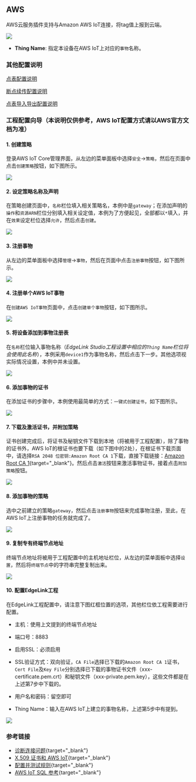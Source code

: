 
## AWS

AWS云服务插件支持与Amazon AWS IoT连接，将tag值上报到云端。

![](AWS.png)

- **Thing Name**: 指定本设备在AWS IoT上对应的`事物`名称。

### 其他配置说明

[点表配置说明](./others/TagList_Setting.html)   

[断点续传配置说明](./others/resume.html)

[点表导入导出配置说明](./others/excel.html)

### 工程配置向导（本说明仅供参考，AWS IoT配置方式请以AWS官方文档为准）

#### 1. 创建策略

   登录AWS IoT Core管理界面，从左边的菜单面板中选择`安全`->`策略`，然后在页面中点击`创建策略`按钮，如下图所示。

   ![](AWS_1.png)

   

   

   

#### 2. 设定策略名称及声明

   在策略创建页面中，`名称`栏位填入相关策略名，本例中是`gateway`；在添加声明的`操作`和`资源ARN`栏位分别填入相关设定值，本例为了方便起见，全部都以`*`填入，并在`效果`设定栏位选择`允许`，然后点击`创建`。

   ![](AWS_2.png)

#### 3. 注册事物

   从左边的菜单面板中选择`管理`->`事物`，然后在页面中点击`注册事物`按钮，如下图所示。

   ![](AWS_3.png)

#### 4. 注册单个AWS IoT事物

   在`创建AWS IoT事物`页面中，点击`创建单个事物`按钮，如下图所示。

   ![](AWS_4.png)

#### 5. 将设备添加到事物注册表

   在`名称`栏位输入事物名称（*EdgeLink Studio工程设置中相应的`Thing Name`栏位将会使用此名称*），本例采用`device1`作为事物名称，然后点击下一步。其他选项视实际情况设置，本例中并未设置。

   ![](AWS_5.png)

#### 6. 添加事物的证书

   在添加证书的步骤中，本例使用最简单的方式：`一键式创建证书`，如下图所示。

   ![](AWS_6.png)

#### 7. 下载及激活证书，并附加策略

   证书创建完成后，将证书及秘钥文件下载到本地（将被用于工程配置），除了事物的证书外，AWS IoT的根证书也要下载（如下图中的2处），在根证书下载页面中，请选择`RSA 2048 位密钥:Amazon Root CA 1`下载，直接下载链接：[Amazon Root CA 1](https://www.amazontrust.com/repository/AmazonRootCA1.pem){target="_blank"}。然后点击`激活`按钮来激活事物证书，接着点击`附加策略`按钮。

   ![](AWS_7.png)

#### 8. 添加事物的策略

   选中之前建立的策略`gateway`，然后点击`注册事物`按钮来完成事物注册，至此，在AWS IoT上注册事物的任务就完成了。

   ![](AWS_8.png)

#### 9. 复制专有终端节点地址

   终端节点地址将被用于工程配置中的主机地址栏位，从左边的菜单面板中选择`设置`，然后将`终端节点`中的字符串完整复制出来。

   ![](AWS_9.png)

#### 10. 配置EdgeLink工程

   在EdgeLink工程配置中，请注意下图红框位置的选项，其他栏位依工程需要进行配置。

   * 主机：使用上文提到的终端节点地址

   * 端口号：8883

   * 启用SSL：必须启用

   * SSL验证方式：双向验证，`CA File`选择已下载的`Amazon Root CA 1`证书，`Cert File`及`Key File`分别选择已下载的事物证书文件（xxx-certificate.pem.crt）和秘钥文件（xxx-private.pem.key），这些文件都是在上述第7步中下载的。

   * 用户名和密码：留空即可

   *  Thing Name：输入在AWS IoT上建立的事物名称，上述第5步中有提到。
 
   ![](AWS_10.png)



### 参考链接

* [诊断连接问题](https://docs.aws.amazon.com/zh_cn/iot/latest/developerguide/diagnosing-connectivity-issues.html){target="_blank"}
* [X.509 证书和 AWS IoT](https://docs.aws.amazon.com/zh_cn/iot/latest/developerguide/managing-device-certs.html){target="_blank"}
* [配置并测试规则](https://docs.aws.amazon.com/zh_cn/iot/latest/developerguide/config-and-test-rules.html){target="_blank"}
* [AWS IoT SQL 参考](https://docs.aws.amazon.com/zh_cn/iot/latest/developerguide/iot-sql-reference.html){target="_blank"}
